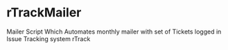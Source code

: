 # rTrackMailer
Mailer Script Which Automates monthly mailer with set of Tickets logged in  Issue Tracking system rTrack
